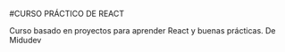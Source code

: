 #CURSO PRÁCTICO DE REACT

Curso basado en proyectos para aprender React y buenas prácticas. De Midudev
